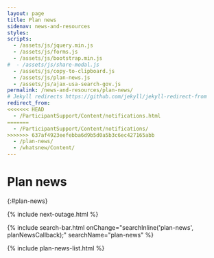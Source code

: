 ```yaml
---
layout: page
title: Plan news
sidenav: news-and-resources
styles:
scripts:
  - /assets/js/jquery.min.js
  - /assets/js/forms.js
  - /assets/js/bootstrap.min.js
#  - /assets/js/share-modal.js
  - /assets/js/copy-to-clipboard.js
  - /assets/js/plan-news.js
  - /assets/js/ajax-usa-search-gov.js
permalink: /news-and-resources/plan-news/
# Jekyll redirects https://github.com/jekyll/jekyll-redirect-from
redirect_from:
<<<<<<< HEAD
  - /ParticipantSupport/Content/notifications.html
=======
  - /ParticipantSupport/Content/notifications/
>>>>>>> 637af4923eefebba6d9b5d0a5b3c6ec427165abb
  - /plan-news/
  - /whatsnew/Content/
---
```


# Plan news
{:#plan-news}

{% include next-outage.html %}

<section class="plan-news" markdown="1">
{% include search-bar.html  onChange="searchInline('plan-news', planNewsCallback);" searchName="plan-news" %}
</section>

{% include plan-news-list.html %}
